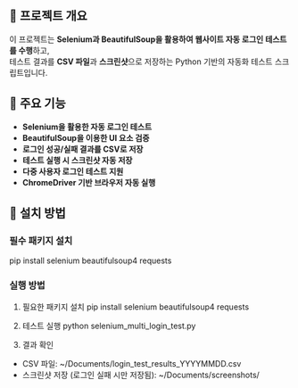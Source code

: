 ## 📌 프로젝트 개요
이 프로젝트는 **Selenium과 BeautifulSoup을 활용하여 웹사이트 자동 로그인 테스트를 수행**하고,  
테스트 결과를 **CSV 파일**과 **스크린샷**으로 저장하는 Python 기반의 자동화 테스트 스크립트입니다.

## 📌 주요 기능
- **Selenium을 활용한 자동 로그인 테스트**
- **BeautifulSoup을 이용한 UI 요소 검증**
- **로그인 성공/실패 결과를 CSV로 저장**
- **테스트 실행 시 스크린샷 자동 저장**
- **다중 사용자 로그인 테스트 지원**
- **ChromeDriver 기반 브라우저 자동 실행**


## 📌 설치 방법

### 필수 패키지 설치
pip install selenium beautifulsoup4 requests


### 실행 방법
1. 필요한 패키지 설치
pip install selenium beautifulsoup4 requests

2. 테스트 실행
python selenium_multi_login_test.py

3. 결과 확인
 - CSV 파일: ~/Documents/login_test_results_YYYYMMDD.csv
 - 스크린샷 저장 (로그인 실패 시만 저장됨): ~/Documents/screenshots/
